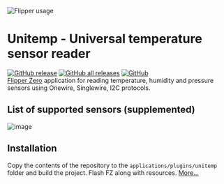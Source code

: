 ![Flipper usage](https://user-images.githubusercontent.com/10090793/206618263-c1e212e4-58dc-432e-87a8-5c19fd835b35.png)  
# Unitemp - Universal temperature sensor reader
[![GitHub release](https://img.shields.io/github/release/quen0n/unitemp-flipperzero?include_prereleases=&sort=semver&color=blue)](https://github.com/quen0n/unitemp-flipperzero/releases/)
[![GitHub all releases](https://img.shields.io/github/downloads/quen0n/unitemp-flipperzero/total)]()
[![GitHub](https://img.shields.io/github/license/quen0n/unitemp-flipperzero)](https://github.com/quen0n/unitemp-flipperzero/blob/dev/LICENSE.md)  
[Flipper Zero](https://flipperzero.one/) application for reading temperature, humidity and pressure sensors using Onewire, Singlewire, I2C protocols.   
## List of supported sensors (supplemented)
![image](https://user-images.githubusercontent.com/10090793/208480561-e98a6192-d44d-4ad9-8692-a91ccaae47c7.png)
## Installation
Copy the contents of the repository to the `applications/plugins/unitemp` folder and build the project. Flash FZ along with resources. [More...](https://github.com/flipperdevices/flipperzero-firmware/blob/dev/documentation/fbt.md)
